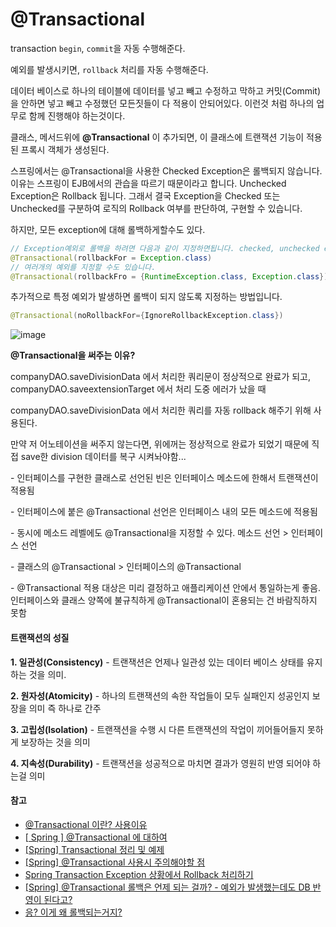 # @Transactional



transaction `begin`, `commit`을 자동 수행해준다.

예외를 발생시키면, `rollback` 처리를 자동 수행해준다.



데이터 베이스로 하나의 테이블에 데이터를 넣고 빼고 수정하고 막하고 커밋(Commit)을 안하면 넣고 빼고 수정했던 모든짓들이 다 적용이 안되어있다. 이런것 처럼 하나의 업무로 함께 진행해야 하는것이다.



클래스, 메서드위에 **@Transactional** 이 추가되면, 이 클래스에 트랜잭션 기능이 적용된 프록시 객체가 생성된다.



스프링에서는 @Transactional을 사용한 Checked Exception은 롤백되지 않습니다. 이유는 스프링이 EJB에서의 관습을 따르기 때문이라고 합니다.
Unchecked Exception은 Rollback 됩니다. 그래서 결국 Exception을 Checked 또는 Unchecked를 구분하여 로직의 Rollback 여부를 판단하여, 구현할 수 있습니다.

하지만, 모든 exception에 대해 롤백하게할수도 있다.

```java
// Exception예외로 롤백을 하려면 다음과 같이 지정하면됩니다. checked, unchecked exception 모두 포함
@Transactional(rollbackFor = Exception.class)
// 여러개의 예외를 지정할 수도 있습니다. 
@Transactional(rollbackFro = {RuntimeException.class, Exception.class})
```

추가적으로 특정 예외가 발생하면 롤백이 되지 않도록 지정하는 방법입니다.

```java
@Transactional(noRollbackFor={IgnoreRollbackException.class})
```

![image](https://user-images.githubusercontent.com/55625864/92324192-63d80800-f07a-11ea-908b-2a758be4a2bc.png)



**@Transactional을 써주는 이유?**

 companyDAO.saveDivisionData 에서 처리한 쿼리문이 정상적으로 완료가 되고, companyDAO.saveextensionTarget 에서 처리 도중 에러가 났을 때

 companyDAO.saveDivisionData 에서 처리한 쿼리를 자동 rollback 해주기 위해 사용된다.



만약 저 어노테이션을 써주지 않는다면, 위에꺼는 정상적으로 완료가 되었기 때문에 직접 save한 division 데이터를 복구 시켜놔야함...





\- 인터페이스를 구현한 클래스로 선언된 빈은 인터페이스 메소드에 한해서 트랜잭션이 적용됨

\- 인터페이스에 붙은 @Transactional 선언은 인터페이스 내의 모든 메소드에 적용됨

\- 동시에 메소드 레벨에도 @Transactional을 지정할 수 있다. 메소드 선언 > 인터페이스 선언

\- 클래스의 @Transactional > 인터페이스의 @Transactional

\- @Transactional 적용 대상은 미리 결정하고 애플리케이션 안에서 통일하는게 좋음. 인터페이스와 클래스 양쪽에 불규칙하게 @Transactional이 혼용되는 건 바람직하지 못함



#### **트랜잭션의 성질**

**1. 일관성(Consistency)** - 트랜잭션은 언제나 일관성 있는 데이터 베이스 상태를 유지하는 것을 의미.

**2. 원자성(Atomicity)** - 하나의 트랜잭션의 속한 작업들이 모두 실패인지 성공인지 보장을 의미 즉 하나로 간주

**3. 고립성(lsolation)** - 트랜잭션을 수행 시 다른 트랜잭션의 작업이 끼어들어들지 못하게 보장하는 것을 의미

**4. 지속성(Durability)** - 트랜잭션을 성공적으로 마치면 결과가 영원히 반영 되어야 하는걸 의미



#### 참고

- [@Transactional 이란? 사용이유](https://crosstheline.tistory.com/96)
- [[ Spring \] @Transactional 에 대하여](https://itjava.tistory.com/118)
- [[Spring] Transactional 정리 및 예제](https://goddaehee.tistory.com/167)
- [[Spring] @Transactional 사용시 주의해야할 점](https://mommoo.tistory.com/92)
- [Spring Transaction Exception 상황에서 Rollback 처리하기](https://interconnection.tistory.com/122)
- [[Spring] @Transactional 롤백은 언제 되는 걸까? - 예외가 발생했는데도 DB 반영이 된다고?](https://pjh3749.tistory.com/269)
- [응? 이게 왜 롤백되는거지?](https://woowabros.github.io/experience/2019/01/29/exception-in-transaction.html)